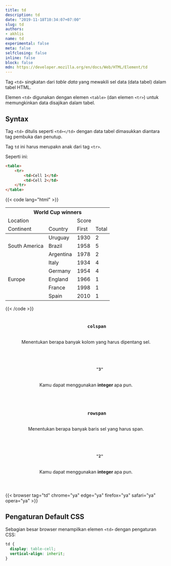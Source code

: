 ```yaml
---
title: td
description: td
date: "2019-11-18T10:34:07+07:00"
slug: td
authors:
- akhlis
name: td
experimental: false
meta: false
selfclosing: false
inline: false
block: false
mdn: https://developer.mozilla.org/en/docs/Web/HTML/Element/td
---
```


Tag `<td>` singkatan dari _table data_ yang mewakili sel data (data tabel) dalam tabel HTML.

Elemen `<td>` digunakan dengan elemen `<table>` (dan elemen `<tr>`) untuk memungkinkan data disajikan dalam tabel.

## Syntax

Tag `<td>` ditulis seperti `<td></td>` dengan data tabel dimasukkan diantara tag pembuka dan penutup.

Tag `td` ini harus merupakn anak dari tag `<tr>`.

Seperti ini:
```html {hl_lines=["3-4"]}
<table>
	<tr>
		<td>Cell 1</td>
		<td>Cell 2</td>
	</tr>
</table>
```

{{< code lang="html" >}}
<table>
  <thead>
    <tr>
      <th colspan="4">World Cup winners</th>
    </tr>
    <tr>
      <td colspan="2">Location</td>
      <td colspan="2">Score</td>
    </tr>
    <tr>
      <td>Continent</td>
      <td>Country</td>
      <td>First</td>
      <td>Total</td>
    </tr>
  </thead>
  <tbody>
    <tr>
      <td rowspan="3">South America</td>
      <td>Uruguay</td>
      <td>1930</td>
      <td>2</td>
    </tr>
    <tr>
      <td>Brazil</td>
      <td>1958</td>
      <td>5</td>
    </tr>
    <tr>
      <td>Argentina</td>
      <td>1978</td>
      <td>2</td>
    </tr>
    <tr>
      <td rowspan="5">Europe</td>
      <td>Italy</td>
      <td>1934</td>
      <td>4</td>
    </tr>
    <tr>
      <td>Germany</td>
      <td>1954</td>
      <td>4</td>
    </tr>
    <tr>
      <td>England</td>
      <td>1966</td>
      <td>1</td>
    </tr>
    <tr>
      <td>France</td>
      <td>1998</td>
      <td>1</td>
    </tr>
    <tr>
      <td>Spain</td>
      <td>2010</td>
      <td>1</td>
    </tr>
  </tbody>
</table>
{{< /code >}}

<article id="td-colspan" class="attribute">
  <header class="attribute__header">
    <h3 class="attribute__name">
      <code class="tag" data-tooltip="Click to copy" data-clipboard-text="colspan">
        colspan
      </code>
    </h3>
    <div class="attribute__description">
      <p>Menentukan berapa banyak kolom yang harus dipentang sel.</p>
    </div>
  </header>
  <div class="attribute__values">
    <article id="td-colspan-3" class="value">
      <header class="value__header">
        <h4 class="value__name">
          <code class="tag" data-tooltip="Click to copy colspan=&quot;3&quot;"
            data-clipboard-text="colspan=&quot;3&quot;">
            "3"
          </code>
        </h4>
        <div class="value__description">
          <p>Kamu dapat menggunakan <strong> integer </strong> apa pun.</p>
        </div>
      </header>
      <aside class="value__preview">
        <div class="value__output">
          <td colspan="3"></td>
        </div>
      </aside>
    </article>
  </div>
</article>
<article id="td-rowspan" class="attribute">
  <header class="attribute__header">
    <h3 class="attribute__name">
      <code class="tag" data-tooltip="Click to copy" data-clipboard-text="rowspan">
        rowspan
      </code>
    </h3>
    <div class="attribute__description">
      <p>Menentukan berapa banyak baris sel yang harus span.</p>
    </div>
  </header>
  <div class="attribute__values">
    <article id="td-rowspan-2" class="value">
      <header class="value__header">
        <h4 class="value__name">
          <code class="tag" data-tooltip="Click to copy rowspan=&quot;2&quot;"
            data-clipboard-text="rowspan=&quot;2&quot;">
            "2"
          </code>
        </h4>
        <div class="value__description">
          <p>Kamu dapat menggunakan <strong> integer </strong> apa pun.</p>
        </div>
      </header>
      <aside class="value__preview">
        <div class="value__output">
          <td rowspan="2"></td>
        </div>
      </aside>
    </article>
  </div>
</article>

{{< browser tag="td" chrome="ya" edge="ya" firefox="ya" safari="ya" opera="ya" >}}

## Pengaturan Default CSS

Sebagian besar browser menampilkan elemen `<td>` dengan pengaturan CSS:

```css
td {
  display: table-cell;
  vertical-align: inherit;
}
```